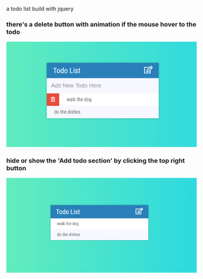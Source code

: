 a todo list build with jquery

### there's a delete button with animation if the mouse hover to the todo
![image](https://github.com/oldriverno1/todo-list/blob/master/demo_2.png)




### hide or show the 'Add todo section' by clicking the top right button
![image](https://github.com/oldriverno1/todo-list/blob/master/demo.png)
